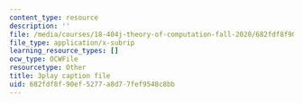 ```yaml
---
content_type: resource
description: ''
file: /media/courses/18-404j-theory-of-computation-fall-2020/682fdf8f90ef5277a8d77fef9548c8bb_m9eHViDPAJQ.vtt
file_type: application/x-subrip
learning_resource_types: []
ocw_type: OCWFile
resourcetype: Other
title: 3play caption file
uid: 682fdf8f-90ef-5277-a8d7-7fef9548c8bb
---
```

